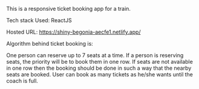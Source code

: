 This is a responsive ticket booking app for a train.

Tech stack Used: ReactJS

Hosted URL: https://shiny-begonia-aecfe1.netlify.app/

Algorithm behind ticket booking is:

One person can reserve up to 7 seats at a time.
If a person is reserving seats, the priority will be to book them in one row.
If seats are not available in one row then the booking should be done in such a way that the nearby seats are booked.
User can book as many tickets as he/she wants until the coach is full.
